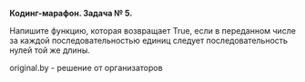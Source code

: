 **Кодинг-марафон. Задача № 5.**

Напишите функцию, которая возвращает True, если в переданном числе за каждой последовательностью единиц следует последовательность нулей той же длины.

original.by - решение от организаторов